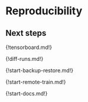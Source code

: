 # Reproducibility

## Next steps

{!tensorboard.md!}

{!diff-runs.md!}

{!start-backup-restore.md!}

{!start-remote-train.md!}

{!start-docs.md!}
